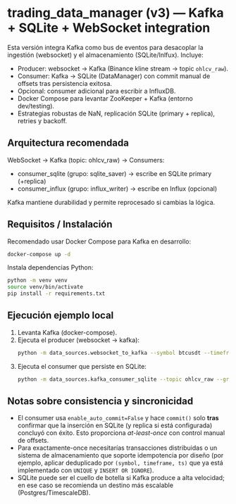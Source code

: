 
# trading_data_manager (v3) — Kafka + SQLite + WebSocket integration

Esta versión integra Kafka como bus de eventos para desacoplar la ingestión (websocket) y el almacenamiento (SQLite/Inlfux).
Incluye:
- Producer: websocket -> Kafka (Binance kline stream -> topic `ohlcv_raw`).
- Consumer: Kafka -> SQLite (DataManager) con commit manual de offsets tras persistencia exitosa.
- Opcional: consumer adicional para escribir a InfluxDB.
- Docker Compose para levantar ZooKeeper + Kafka (entorno dev/testing).
- Estrategias robustas de NaN, replicación SQLite (primary + replica), retries y backoff.

## Arquitectura recomendada

WebSocket -> Kafka (topic: ohlcv_raw) -> Consumers:
 - consumer_sqlite (grupo: sqlite_saver) -> escribe en SQLite primary (+replica)
 - consumer_influx (grupo: influx_writer) -> escribe en Influx (opcional)

Kafka mantiene durabilidad y permite reprocesado si cambias la lógica.

## Requisitos / Instalación

Recomendado usar Docker Compose para Kafka en desarrollo:
```bash
docker-compose up -d
```

Instala dependencias Python:
```bash
python -m venv venv
source venv/bin/activate
pip install -r requirements.txt
```

## Ejecución ejemplo local

1. Levanta Kafka (docker-compose).
2. Ejecuta el producer (websocket -> kafka):
   ```bash
   python -m data_sources.websocket_to_kafka --symbol btcusdt --timeframe 1m
   ```
3. Ejecuta el consumer que persiste en SQLite:
   ```bash
   python -m data_sources.kafka_consumer_sqlite --topic ohlcv_raw --group sqlite_saver --db market_data_v3.db
   ```

## Notas sobre consistencia y sincronicidad
- El consumer usa `enable_auto_commit=False` y hace `commit()` solo **tras** confirmar que la inserción en SQLite (y replica si está configurada) concluyó con éxito. Esto proporciona *at-least-once* con control manual de offsets.
- Para exactamente-once necesitarías transacciones distribuidas o un sistema de almacenamiento que soporte idempotencia por diseño (por ejemplo, aplicar deduplicado por `(symbol, timeframe, ts)` que ya está implementado con `UNIQUE` y `INSERT OR IGNORE`).
- SQLite puede ser el cuello de botella si Kafka produce a alta velocidad; en ese caso se recomienda un destino más escalable (Postgres/TimescaleDB).
